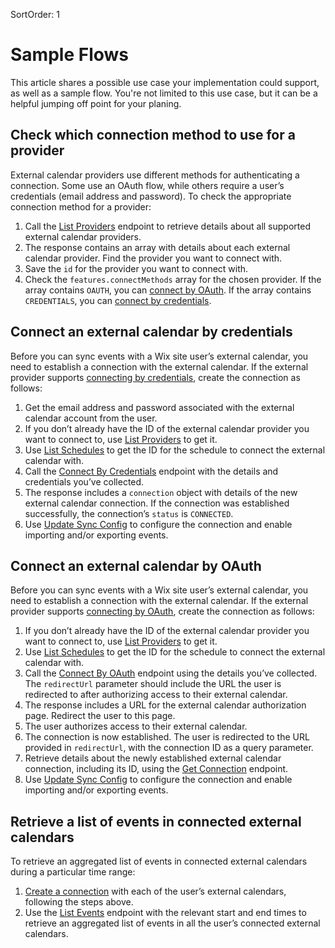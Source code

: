 SortOrder: 1
# Sample Flows

This article shares a possible use case your implementation could support, as well as a sample flow. You're not limited to this use case, but it can be a helpful jumping off point for your planing.

## Check which connection method to use for a provider

External calendar providers use different methods for authenticating a connection. Some use an OAuth flow, while others require a user’s credentials (email address and password). To check the appropriate connection method for a provider:

1. Call the [List Providers](https://dev.wix.com/api/rest/wix-bookings/external-calendars-v2/list-providers) endpoint to retrieve details about all supported external calendar providers.
2. The response contains an array with details about each external calendar provider. Find the provider you want to connect with.
3. Save the `id` for the provider you want to connect with.
4. Check the `features.connectMethods` array for the chosen provider. If the array contains `OAUTH`, you can [connect by OAuth](#connect-an-external-calendar-by-oauth). If the array contains `CREDENTIALS`, you can [connect by credentials](#connect-an-external-calendar-by-credentials).

## Connect an external calendar by credentials

Before you can sync events with a Wix site user’s external calendar, you need to establish a connection with the external calendar. If the external provider supports [connecting by credentials](#check-which-connection-method-to-use-for-a-provider), create the connection as follows:

1. Get the email address and password associated with the external calendar account from the user.
2. If you don’t already have the ID of the external calendar provider you want to connect to, use [List Providers](https://dev.wix.com/api/rest/wix-bookings/external-calendars-v2/list-providers) to get it.
3. Use [List Schedules](https://dev.wix.com/api/rest/wix-bookings/schedules-and-sessions/schedule/list-schedules) to get the ID for the schedule to connect the external calendar with.
4. Call the [Connect By Credentials](https://dev.wix.com/api/rest/wix-bookings/external-calendars-v2/connect-by-credentials) endpoint with the details and credentials you’ve collected. 
5. The response includes a `connection` object with details of the new external calendar connection. If the connection was established successfully, the connection’s `status` is `CONNECTED`.
6. Use [Update Sync Config](https://dev.wix.com/api/rest/wix-bookings/external-calendars-v2/update-sync-config) to configure the connection and enable importing and/or exporting events.

## Connect an external calendar by OAuth

Before you can sync events with a Wix site user’s external calendar, you need to establish a connection with the external calendar. If the external provider supports [connecting by OAuth](#check-which-connection-method-to-use-for-a-provider), create the connection as follows:

1. If you don’t already have the ID of the external calendar provider you want to connect to, use [List Providers](https://dev.wix.com/api/rest/wix-bookings/external-calendars-v2/list-providers) to get it.
2. Use [List Schedules](https://dev.wix.com/api/rest/wix-bookings/schedules-and-sessions/schedule/list-schedules) to get the ID for the schedule to connect the external calendar with.
3. Call the [Connect By OAuth](https://dev.wix.com/api/rest/wix-bookings/external-calendars-v2/connect-by-o-auth) endpoint using the details you’ve collected. The `redirectUrl` parameter should include the URL the user is redirected to after authorizing access to their external calendar.
4. The response includes a URL for the external calendar authorization page. Redirect the user to this page.
5. The user authorizes access to their external calendar. 
6. The connection is now established. The user is redirected to the URL provided in `redirectUrl`, with the connection ID as a query parameter.
7. Retrieve details about the newly established external calendar connection, including its ID, using the [Get Connection](https://dev.wix.com/api/rest/wix-bookings/external-calendars-v2/get-connection) endpoint.
8. Use [Update Sync Config](https://dev.wix.com/api/rest/wix-bookings/external-calendars-v2/update-sync-config) to configure the connection and enable importing and/or exporting events.

## Retrieve a list of events in connected external calendars

To retrieve an aggregated list of events in connected external calendars during a particular time range:

1. [Create a connection](#check-which-connection-method-to-use-for-a-provider) with each of the user’s external calendars, following the steps above.
2. Use the [List Events](https://dev.wix.com/api/rest/wix-bookings/external-calendars-v2/list-events) endpoint with the relevant start and end times to retrieve an aggregated list of events in all the user’s connected external calendars.
